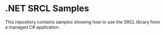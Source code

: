 # .NET SRCL Samples

This repository contains samples showing how to use the SRCL library from a managed C# application.
